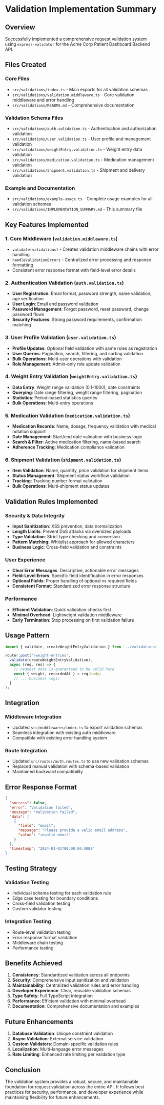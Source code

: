 # Validation Implementation Summary

## Overview
Successfully implemented a comprehensive request validation system using `express-validator` for the Acme Corp Patient Dashboard Backend API.

## Files Created

### Core Files
- `src/validations/index.ts` - Main exports for all validation schemas
- `src/validations/validation.middleware.ts` - Core validation middleware and error handling
- `src/validations/README.md` - Comprehensive documentation

### Validation Schema Files
- `src/validations/auth.validation.ts` - Authentication and authorization validation
- `src/validations/user.validation.ts` - User profile and management validation  
- `src/validations/weightEntry.validation.ts` - Weight entry data validation
- `src/validations/medication.validation.ts` - Medication management validation
- `src/validations/shipment.validation.ts` - Shipment and delivery validation

### Example and Documentation
- `src/validations/example-usage.ts` - Complete usage examples for all validation schemas
- `src/validations/IMPLEMENTATION_SUMMARY.md` - This summary file

## Key Features Implemented

### 1. Core Middleware (`validation.middleware.ts`)
- `validate(validations)` - Creates validation middleware chains with error handling
- `handleValidationErrors` - Centralized error processing and response formatting
- Consistent error response format with field-level error details

### 2. Authentication Validation (`auth.validation.ts`)
- **User Registration**: Email format, password strength, name validation, age verification
- **User Login**: Email and password validation
- **Password Management**: Forgot password, reset password, change password flows
- **Security Features**: Strong password requirements, confirmation matching

### 3. User Profile Validation (`user.validation.ts`)
- **Profile Updates**: Optional field validation with same rules as registration
- **User Queries**: Pagination, search, filtering, and sorting validation
- **Bulk Operations**: Multi-user operations with validation
- **Role Management**: Admin-only role update validation

### 4. Weight Entry Validation (`weightEntry.validation.ts`)
- **Data Entry**: Weight range validation (0.1-1000), date constraints
- **Querying**: Date range filtering, weight range filtering, pagination
- **Statistics**: Period-based statistics queries
- **Bulk Operations**: Multi-entry operations

### 5. Medication Validation (`medication.validation.ts`)
- **Medication Records**: Name, dosage, frequency validation with medical notation support
- **Date Management**: Start/end date validation with business logic
- **Search & Filter**: Active medication filtering, name-based search
- **Adherence Tracking**: Medication compliance validation

### 6. Shipment Validation (`shipment.validation.ts`)
- **Item Validation**: Name, quantity, price validation for shipment items
- **Status Management**: Shipment status workflow validation
- **Tracking**: Tracking number format validation
- **Bulk Operations**: Multi-shipment status updates

## Validation Rules Implemented

### Security & Data Integrity
- **Input Sanitization**: XSS prevention, data normalization
- **Length Limits**: Prevent DoS attacks via oversized payloads
- **Type Validation**: Strict type checking and conversion
- **Pattern Matching**: Whitelist approach for allowed characters
- **Business Logic**: Cross-field validation and constraints

### User Experience
- **Clear Error Messages**: Descriptive, actionable error messages
- **Field-Level Errors**: Specific field identification in error responses
- **Optional Fields**: Proper handling of optional vs required fields
- **Consistent Format**: Standardized error response structure

### Performance
- **Efficient Validation**: Quick validation checks first
- **Minimal Overhead**: Lightweight validation middleware
- **Early Termination**: Stop processing on first validation failure

## Usage Pattern

```typescript
import { validate, createWeightEntryValidation } from '../validations';

router.post('/weight-entries', 
  validate(createWeightEntryValidation), 
  async (req, res) => {
    // Request data is guaranteed to be valid here
    const { weight, recordedAt } = req.body;
    // ... business logic
  }
);
```

## Integration

### Middleware Integration
- Updated `src/middlewares/index.ts` to export validation schemas
- Seamless integration with existing auth middleware
- Compatible with existing error handling system

### Route Integration
- Updated `src/routes/auth.routes.ts` to use new validation schemas
- Replaced manual validation with schema-based validation
- Maintained backward compatibility

## Error Response Format

```json
{
  "success": false,
  "error": "Validation failed",
  "message": "Validation failed",
  "data": [
    {
      "field": "email",
      "message": "Please provide a valid email address",
      "value": "invalid-email"
    }
  ],
  "timestamp": "2024-01-01T00:00:00.000Z"
}
```

## Testing Strategy

### Validation Testing
- Individual schema testing for each validation rule
- Edge case testing for boundary conditions
- Cross-field validation testing
- Custom validator testing

### Integration Testing  
- Route-level validation testing
- Error response format validation
- Middleware chain testing
- Performance testing

## Benefits Achieved

1. **Consistency**: Standardized validation across all endpoints
2. **Security**: Comprehensive input sanitization and validation
3. **Maintainability**: Centralized validation rules and error handling
4. **Developer Experience**: Clear, reusable validation schemas
5. **Type Safety**: Full TypeScript integration
6. **Performance**: Efficient validation with minimal overhead
7. **Documentation**: Comprehensive documentation and examples

## Future Enhancements

1. **Database Validation**: Unique constraint validation
2. **Async Validation**: External service validation
3. **Custom Validators**: Domain-specific validation rules
4. **Localization**: Multi-language error messages
5. **Rate Limiting**: Enhanced rate limiting per validation type

## Conclusion

The validation system provides a robust, secure, and maintainable foundation for request validation across the entire API. It follows best practices for security, performance, and developer experience while maintaining flexibility for future enhancements.
